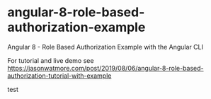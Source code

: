 # angular-8-role-based-authorization-example

Angular 8 - Role Based Authorization Example with the Angular CLI

For tutorial and live demo see https://jasonwatmore.com/post/2019/08/06/angular-8-role-based-authorization-tutorial-with-example

test
